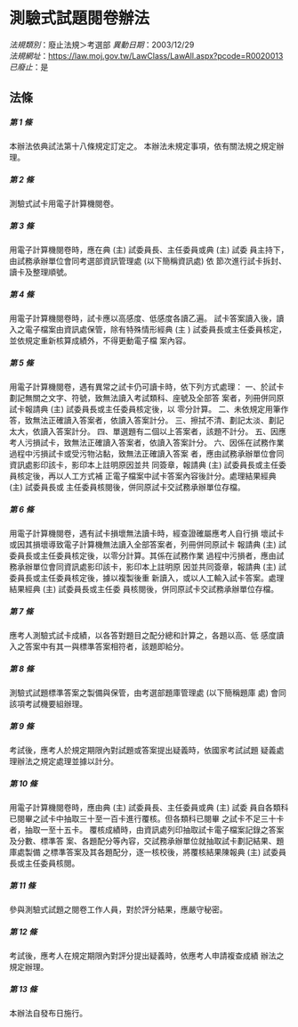 # 測驗式試題閱卷辦法

*法規類別*：廢止法規＞考選部
*異動日期*：2003/12/29  
*法規網址*：https://law.moj.gov.tw/LawClass/LawAll.aspx?pcode=R0020013
*已廢止*：是


## 法條
##### 第 1 條
本辦法依典試法第十八條規定訂定之。
本辦法未規定事項，依有關法規之規定辦理。


##### 第 2 條
測驗式試卡用電子計算機閱卷。


##### 第 3 條
用電子計算機閱卷時，應在典 (主) 試委員長、主任委員或典 (主) 試委
員主持下，由試務承辦單位會同考選部資訊管理處 (以下簡稱資訊處) 依
節次進行試卡拆封、讀卡及整理順號。


##### 第 4 條
用電子計算機閱卷時，試卡應以高感度、低感度各讀乙遍。
試卡答案讀入後，讀入之電子檔案由資訊處保管，除有特殊情形經典 (主
) 試委員長或主任委員核定，並依規定重新核算成績外，不得更動電子檔
案內容。


##### 第 5 條
用電子計算機閱卷，遇有異常之試卡仍可讀卡時，依下列方式處理：
一、於試卡劃記無關之文字、符號，致無法讀入考試類科、座號及全部答
    案者，列冊併同原試卡報請典 (主) 試委員長或主任委員核定後，以
    零分計算。
二、未依規定用筆作答，致無法正確讀入答案者，依讀入答案計分。
三、擦拭不清、劃記太淡、劃記太大，依讀入答案計分。
四、單選題有二個以上答案者，該題不計分。
五、因應考人污損試卡，致無法正確讀入答案者，依讀入答案計分。
六、因係在試務作業過程中污損試卡或受污物沾黏，致無法正確讀入答案
    者，應由試務承辦單位會同資訊處影印該卡，影印本上註明原因並共
    同簽章，報請典 (主) 試委員長或主任委員核定後，再以人工方式補
    正電子檔案中試卡答案內容後計分。處理結果經典 (主) 試委員長或
    主任委員核閱後，併同原試卡交試務承辦單位存檔。


##### 第 6 條
用電子計算機閱卷，遇有試卡損壞無法讀卡時，經查證確屬應考人自行損
壞試卡或因其損壞導致電子計算機無法讀入全部答案者，列冊併同原試卡
報請典 (主) 試委員長或主任委員核定後，以零分計算。其係在試務作業
過程中污損者，應由試務承辦單位會同資訊處影印該卡，影印本上註明原
因並共同簽章，報請典 (主) 試委員長或主任委員核定後，據以複製後重
新讀入，或以人工輸入試卡答案。處理結果經典 (主) 試委員長或主任委
員核閱後，併同原試卡交試務承辦單位存檔。


##### 第 7 條
應考人測驗式試卡成績，以各答對題目之配分總和計算之，各題以高、低
感度讀入之答案中有其一與標準答案相符者，該題即給分。


##### 第 8 條
測驗式試題標準答案之製備與保管，由考選部題庫管理處 (以下簡稱題庫
處) 會同該項考試機要組辦理。


##### 第 9 條
考試後，應考人於規定期限內對試題或答案提出疑義時，依國家考試試題
疑義處理辦法之規定處理並據以計分。


##### 第 10 條
用電子計算機閱卷時，應由典 (主) 試委員長、主任委員或典 (主) 試委
員自各類科已閱畢之試卡中抽取三十至一百卡進行覆核。但各類科已閱畢
之試卡不足三十卡者，抽取一至十五卡。
覆核成績時，由資訊處列印抽取試卡電子檔案記錄之答案及分數、標準答
案、各題配分等內容，交試務承辦單位就抽取試卡劃記結果、題庫處製備
之標準答案及其各題配分，逐一核校後，將覆核結果陳報典 (主) 試委員
長或主任委員核閱。


##### 第 11 條
參與測驗式試題之閱卷工作人員，對於評分結果，應嚴守秘密。


##### 第 12 條
考試後，應考人在規定期限內對評分提出疑義時，依應考人申請複查成績
辦法之規定辦理。


##### 第 13 條
本辦法自發布日施行。



